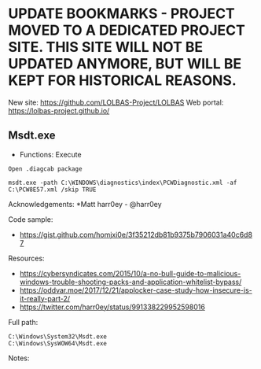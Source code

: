 # UPDATE BOOKMARKS - PROJECT MOVED TO A DEDICATED PROJECT SITE. THIS SITE WILL NOT BE UPDATED ANYMORE, BUT WILL BE KEPT FOR HISTORICAL REASONS.
New site: https://github.com/LOLBAS-Project/LOLBAS
Web portal: https://lolbas-project.github.io/ 
## Msdt.exe

* Functions: Execute

```
Open .diagcab package   

msdt.exe -path C:\WINDOWS\diagnostics\index\PCWDiagnostic.xml -af C:\PCW8E57.xml /skip TRUE    
```

Acknowledgements:
*Matt harr0ey - @harr0ey

Code sample:
* https://gist.github.com/homjxi0e/3f35212db81b9375b7906031a40c6d87    

Resources:
* https://cybersyndicates.com/2015/10/a-no-bull-guide-to-malicious-windows-trouble-shooting-packs-and-application-whitelist-bypass/    
* https://oddvar.moe/2017/12/21/applocker-case-study-how-insecure-is-it-really-part-2/  
* https://twitter.com/harr0ey/status/991338229952598016   
 

Full path:
```
C:\Windows\System32\Msdt.exe    
C:\Windows\SysWOW64\Msdt.exe    
```

Notes:

